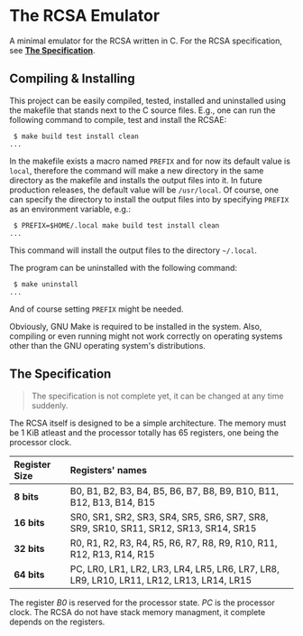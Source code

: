 # The RCSA Emulator

A minimal emulator for the RCSA written in C.  For the RCSA specification, see
[**The Specification**](#the-specification).

## Compiling & Installing

This project can be easily compiled, tested, installed and uninstalled using
the makefile that stands next to the C source files. E.g., one can run the
following command to compile, test and install the RCSAE:

```
 $ make build test install clean
...
```

In the makefile exists a macro named `PREFIX` and for now its default value is
`local`, therefore the command will make a new directory in the same directory
as the makefile and installs the output files into it.  In future production
releases, the default value will be `/usr/local`.  Of course, one can specify
the directory to install the output files into by specifying `PREFIX` as an
environment variable, e.g.:

```
 $ PREFIX=$HOME/.local make build test install clean
...
```

This command will install the output files to the directory `~/.local`.

The program can be uninstalled with the following command:

```
 $ make uninstall
...
```

And of course setting `PREFIX` might be needed.

Obviously, GNU Make is required to be installed in the system.  Also, compiling
or even running might not work correctly on operating systems other than the
GNU operating system's distributions.

## The Specification

> The specification is not complete yet, it can be changed at any time
> suddenly.

The RCSA itself is designed to be a simple architecture.  The memory must be
1 KiB atleast and the processor totally has 65 registers, one being the
processor clock.

| Register Size | Registers' names |
| :------------ | :--------------- |
| **8 bits**    | B0, B1, B2, B3, B4, B5, B6, B7, B8, B9, B10, B11, B12, B13, B14, B15 |
| **16 bits**   | SR0, SR1, SR2, SR3, SR4, SR5, SR6, SR7, SR8, SR9, SR10, SR11, SR12, SR13, SR14, SR15 |
| **32 bits**   | R0, R1, R2, R3, R4, R5, R6, R7, R8, R9, R10, R11, R12, R13, R14, R15 |
| **64 bits**   | PC, LR0, LR1, LR2, LR3, LR4, LR5, LR6, LR7, LR8, LR9, LR10, LR11, LR12, LR13, LR14, LR15 |

The register *B0* is reserved for the processor state.  *PC* is the processor
clock.  The RCSA do not have stack memory managment, it complete depends on the
registers.
